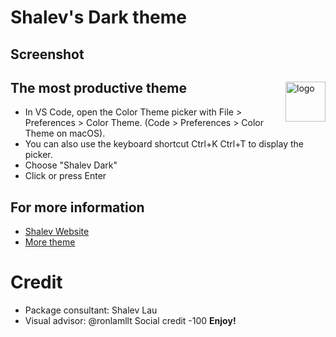 # Shalev's Dark theme

## Screenshot
<p style="float:right;">
  <img src="https://raw.githubusercontent.com/mike-lischke/vscode-antlr4/master/misc/antlr-logo.png" alt="logo" width="64">
</p>

## The most productive theme
*    In VS Code, open the Color Theme picker with File > Preferences > Color Theme. (Code > Preferences > Color Theme on macOS).
*    You can also use the keyboard shortcut Ctrl+K Ctrl+T to display the picker.
*    Choose "Shalev Dark"
*    Click or press Enter

## For more information

* [Shalev Website](https://www.shalev.ml/)
* [More theme](https://themes.vscode.one/theme/on99/EYKu8s1r/)

# Credit
* Package consultant: Shalev Lau
* Visual advisor: @ronlamllt
Social credit -100
**Enjoy!**